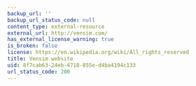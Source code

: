 ```yaml
---
backup_url: ''
backup_url_status_code: null
content_type: external-resource
external_url: http://vensim.com/
has_external_license_warning: true
is_broken: false
license: https://en.wikipedia.org/wiki/All_rights_reserved
title: Vensim website
uid: 8f7cab63-24eb-4718-855e-d4ba4194c133
url_status_code: 200
---
```


